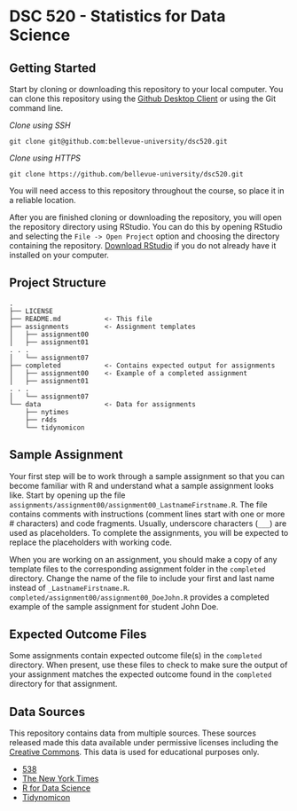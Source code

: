 # DSC 520 - Statistics for Data Science

## Getting Started

Start by cloning or downloading this repository to your local computer.  You can clone this repository using the [Github Desktop Client][github-desktop] or using the Git command line. 

*Clone using SSH*

``` 
git clone git@github.com:bellevue-university/dsc520.git
```

*Clone using HTTPS*

```
git clone https://github.com/bellevue-university/dsc520.git 
```

You will need access to this repository throughout the course, so place it in a reliable location. 

After you are finished cloning or downloading the repository, you will open the repository directory using RStudio.  You can do this by opening RStudio and selecting the `File -> Open Project` option and choosing the directory containing the repository. [Download RStudio][rstudio-download] if you do not already have it installed on your computer. 

## Project Structure

```
.
├── LICENSE
├── README.md           <- This file
├── assignments         <- Assignment templates
│   ├── assignment00
│   ├── assignment01    
. . .
│   └── assignment07    
├── completed           <- Contains expected output for assignments
│   ├── assignment00    <- Example of a completed assignment
│   ├── assignment01
. . .
│   └── assignment07
└── data                <- Data for assignments
    ├── nytimes
    ├── r4ds
    └── tidynomicon
```

## Sample Assignment

Your first step will be to work through a sample assignment so that you can become familiar with R and understand what a sample assignment looks like.  Start by opening up the file `assignments/assignment00/assignment00_LastnameFirstname.R`.  The file contains comments with instructions (comment lines start with one or more \# characters) and code fragments. Usually, underscore characters (`___`) are used as placeholders.    To complete the assignments, you will be expected to replace the placeholders with working code. 

When you are working on an assignment, you should make a copy of any template files to the corresponding assignment folder in the `completed` directory.  Change the name of the file to include your first and last name instead of `_LastnameFirstname.R`.  `completed/assignment00/assignment00_DoeJohn.R` provides a completed example of the sample assignment for student John Doe.  

## Expected Outcome Files

Some assignments contain expected outcome file(s) in the `completed` directory. When present, use these files to check to make sure the output of your assignment matches the expected outcome found in the `completed` directory for that assignment.  

## Data Sources

This repository contains data from multiple sources.  These sources released made this data available under permissive licenses including the [Creative Commons][cc-licenses].  This data is used for educational purposes only. 

* [538][fivethirtyeight-repo]
* [The New York Times][nytimes-covid]
* [R for Data Science][r4ds-repo]
* [Tidynomicon][tidynomicon-repo]


[cc-licenses]: https://creativecommons.org/licenses/by/4.0/legalcode
[dsc520-repo]: https://github.com/bellevue-university/dsc520
[fivethirtyeight-repo]: https://github.com/fivethirtyeight/data/
[github-desktop]: https://desktop.github.com/
[nytimes-covid]: https://github.com/nytimes/covid-19-data
[r4ds]: https://r4ds.had.co.nz/
[r4ds-repo]: https://github.com/hadley/r4ds
[rstudio-download]: https://rstudio.com/products/rstudio/download/
[tidynomicon]: http://tidynomicon.tech/
[tidynomicon-repo]: https://github.com/gvwilson/tidynomicon
